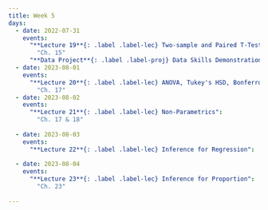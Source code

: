 ```yaml
---
title: Week 5
days:
  - date: 2022-07-31
    events:
      "**Lecture 19**{: .label .label-lec} Two-sample and Paired T-Tests":
        "Ch. 15"
      "**Data Project**{: .label .label-proj} Data Skills Demonstration Part II (Due 10:00 PM PST)":    
  - date: 2023-08-01
    events:
      "**Lecture 20**{: .label .label-lec} ANOVA, Tukey's HSD, Bonferroni Method": 
        "Ch. 17"
  - date: 2023-08-02
    events:
      "**Lecture 21**{: .label .label-lec} Non-Parametrics":
        "Ch. 17 & 18"
      
  - date: 2023-08-03
    events:
      "**Lecture 22**{: .label .label-lec} Inference for Regression":
      
  - date: 2023-08-04
    events:
      "**Lecture 23**{: .label .label-lec} Inference for Proportion":
        "Ch. 23"
      
---
```

